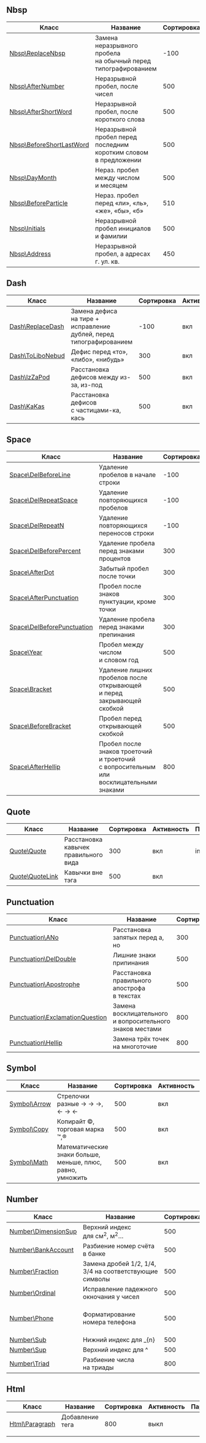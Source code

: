 ## Nbsp
| Класс | Название | Сортировка | Активность | Параметры |
| --- | --- | -- | --- | --- |
| [Nbsp\ReplaceNbsp](../src/Rule/Nbsp/ReplaceNbsp.php) | Замена неразрывного пробела на&nbsp;обычный перед типографированием | -100 | выкл | &nbsp; |
| [Nbsp\AfterNumber](../src/Rule/Nbsp/AfterNumber.php) | Неразрывной пробел, после чисел | 500 | вкл | maxLen = 5 |
| [Nbsp\AfterShortWord](../src/Rule/Nbsp/AfterShortWord.php) | Неразрывной пробел, после короткого слова | 500 | вкл | len = 2 |
| [Nbsp\BeforeShortLastWord](../src/Rule/Nbsp/BeforeShortLastWord.php) | Неразрывной пробел перед последним коротким словом в&nbsp;предложении | 500 | вкл | len = 3 |
| [Nbsp\DayMonth](../src/Rule/Nbsp/DayMonth.php) | Нераз. пробел между числом и&nbsp;месяцем | 500 | вкл | &nbsp; |
| [Nbsp\BeforeParticle](../src/Rule/Nbsp/BeforeParticle.php) | Нераз. пробел перед «ли», «ль», «же», «бы», «б» | 510 | вкл | &nbsp; |
| [Nbsp\Initials](../src/Rule/Nbsp/Initials.php) | Неразрывной пробел инициалов и&nbsp;фамилии | 500 | вкл | &nbsp; |
| [Nbsp\Address](../src/Rule/Nbsp/Address.php) | Неразрывной пробел, а&nbsp;адресах г.&nbsp;ул.&nbsp;кв. | 450 | вкл | &nbsp; |
## Dash
| Класс | Название | Сортировка | Активность | Параметры |
| --- | --- | --- | --- | --- |
| [Dash\ReplaceDash](../src/Rule/Dash/ReplaceDash.php) | Замена дефиса на&nbsp;тире + исправление дублей, перед типографированием | -100 | вкл | len = 2 |
| [Dash\ToLiboNebud](../src/Rule/Dash/ToLiboNebud.php) | Дефис перед «то», «либо», «нибудь» | 300 | вкл | &nbsp; |
| [Dash\IzZaPod](../src/Rule/Dash/IzZaPod.php) | Расстановка дефисов между из-за, из-под | 500 | вкл | &nbsp; |
| [Dash\KaKas](../src/Rule/Dash/KaKas.php) | Расстановка дефисов с&nbsp;частицами-ка, кась | 500 | вкл | &nbsp; |
## Space
| Класс | Название | Сортировка | Активность | Параметры |
| --- | --- | --- | --- | --- |
| [Space\DelBeforeLine](../src/Rule/Space/DelBeforeLine.php) | Удаление пробелов в&nbsp;начале строки | -100 | вкл | &nbsp; |
| [Space\DelRepeatSpace](../src/Rule/Space/DelRepeatSpace.php) | Удаление повторяющихся пробелов | -100 | вкл | &nbsp; |
| [Space\DelRepeatN](../src/Rule/Space/DelRepeatN.php) | Удаление повторяющихся переносов строки | -100 | вкл | &nbsp; |
| [Space\DelBeforePercent](../src/Rule/Space/DelBeforePercent.php) | Удаление пробела перед знаками процентов | 300 | вкл | &nbsp; |
| [Space\AfterDot](../src/Rule/Space/AfterDot.php) | Забытый пробел после точки | 300 | вкл | &nbsp; |
| [Space\AfterPunctuation](../src/Rule/Space/AfterPunctuation.php) | Пробел после знаков пунктуации, кроме точки | 300 | вкл | &nbsp; |
| [Space\DelBeforePunctuation](../src/Rule/Space/DelBeforePunctuation.php) | Удаление пробела перед знаками препинания | 300 | вкл | &nbsp; |
| [Space\Year](../src/Rule/Space/Year.php) | Пробел между числом и&nbsp;словом&nbsp;год | 500 | вкл | &nbsp; |
| [Space\Bracket](../src/Rule/Space/Bracket.php) | Удаление лишних пробелов после открывающей и&nbsp;перед закрывающей скобкой | 500 | вкл | &nbsp; |
| [Space\BeforeBracket](../src/Rule/Space/BeforeBracket.php) | Пробел перед открывающей скобкой | 500 | вкл | &nbsp; |
| [Space\AfterHellip](../src/Rule/Space/AfterHellip.php) | Пробел после знаков троеточий и&nbsp;троеточий с&nbsp;вопросительным или восклицательными знаками | 800 | вкл | &nbsp; |
## Quote
| Класс | Название | Сортировка | Активность | Параметры |
| --- | --- | --- | --- | --- |
| [Quote\Quote](../src/Rule/Quote/Quote.php) | Расстановка кавычек правильного вида | 300 | вкл | inch = 1 |
| [Quote\QuoteLink](../src/Rule/Quote/QuoteLink.php) | Кавычки вне тэга <a> | 500 | вкл | &nbsp; |
## Punctuation
| Класс | Название | Сортировка | Активность | Параметры |
| --- | --- | --- | --- | --- |
| [Punctuation\ANo](../src/Rule/Punctuation/ANo.php) | Расстановка запятых перед а, но | 300 | вкл | &nbsp; |
| [Punctuation\DelDouble](../src/Rule/Punctuation/DelDouble.php) | Лишние знаки припинания | 500 | вкл | maxLenMark = 3 |
| [Punctuation\Apostrophe](../src/Rule/Punctuation/Apostrophe.php) | Расстановка правильного апострофа в&nbsp;текстах | 500 | вкл | &nbsp; |
| [Punctuation\ExclamationQuestion](../src/Rule/Punctuation/ExclamationQuestion.php) | Замена восклицательного и&nbsp;вопросительного знаков местами | 800 | вкл | &nbsp; |
| [Punctuation\Hellip](../src/Rule/Punctuation/Hellip.php) | Замена трёх точек на&nbsp;многоточие | 800 | вкл | &nbsp; |
## Symbol
| Класс | Название | Сортировка | Активность | Параметры |
| --- | --- | --- | --- | --- |
| [Symbol\Arrow](../src/Rule/Symbol/Arrow.php) | Стрелочки разные &rarr; → →, &larr; → ← | 500 | вкл | &nbsp; |
| [Symbol\Copy](../src/Rule/Symbol/Copy.php) | Копирайт ©, торговая марка ™,® | 500 | вкл | &nbsp; |
| [Symbol\Math](../src/Rule/Symbol/Math.php) | Математические знаки больше, меньше, плюс, равно, умножить | 500 | вкл | &nbsp; |
## Number
| Класс | Название | Сортировка | Активность | Параметры |
| --- | --- | --- | --- | --- |
| [Number\DimensionSup](../src/Rule/Number/DimensionSup.php) | Верхний индекс для&nbsp;см<sup>2</sup>, м<sup>2</sup>&hellip; | 500 | вкл | &nbsp; |
| [Number\BankAccount](../src/Rule/Number/BankAccount.php) | Разбиение номер счёта в&nbsp;банке | 500 | вкл | &nbsp; |
| [Number\Fraction](../src/Rule/Number/Fraction.php) | Замена дробей 1/2, 1/4, 3/4&nbsp;на&nbsp;соответствующие символы | 500 | выкл | &nbsp; |
| [Number\Ordinal](../src/Rule/Number/Ordinal.php) | Исправление падежного окночания у&nbsp;чисел | 500 | вкл | &nbsp; |
| [Number\Phone](../src/Rule/Number/Phone.php) | Форматирование номера телефона | 500 | выкл | tpl = +$1&thinsp;$2&thinsp;$3&ndash;$4&ndash;$5 |
| [Number\Sub](../src/Rule/Number/Sub.php) | Нижний индекс для _{n} | 500 | вкл | &nbsp; |
| [Number\Sup](../src/Rule/Number/Sup.php) | Верхний индекс для ^ | 500 | вкл | &nbsp; |
| [Number\Triad](../src/Rule/Number/Triad.php) | Разбиение числа на&nbsp;триады | 800 | вкл | &nbsp; |
## Html
| Класс | Название | Сортировка | Активность | Параметры |
| --- | --- | --- | --- | --- |
| [Html\Paragraph](../src/Rule/Html/Paragraph.php) | Добавление тега <p> | 800 | выкл | &nbsp; |
